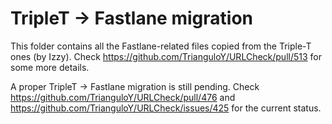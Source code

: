 # TripleT -> Fastlane migration

This folder contains all the Fastlane-related files copied from the Triple-T ones (by Izzy).
Check https://github.com/TrianguloY/URLCheck/pull/513 for some more details.

A proper TripleT -> Fastlane migration is still pending.
Check https://github.com/TrianguloY/URLCheck/pull/476 and https://github.com/TrianguloY/URLCheck/issues/425 for the current status.
